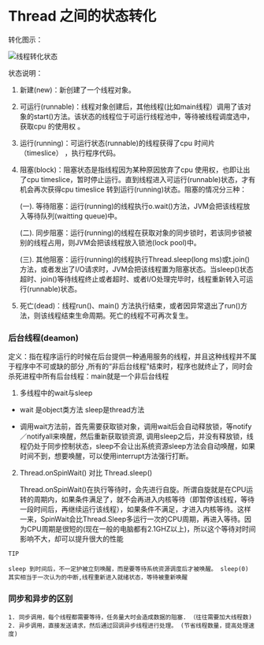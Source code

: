 # Thread 之间的状态转化

转化图示：

![线程转化状态](../pictures/thread-status.jpg)


状态说明：

1. 新建(new)：新创建了一个线程对象。

2. 可运行(runnable)：线程对象创建后，其他线程(比如main线程）调用了该对象的start()方法。该状态的线程位于可运行线程池中，等待被线程调度选中，获取cpu 的使用权 。

3. 运行(running)：可运行状态(runnable)的线程获得了cpu 时间片（timeslice） ，执行程序代码。

4. 阻塞(block)：阻塞状态是指线程因为某种原因放弃了cpu 使用权，也即让出了cpu timeslice，暂时停止运行。直到线程进入可运行(runnable)状态，才有机会再次获得cpu timeslice 转到运行(running)状态。阻塞的情况分三种：

    (一). 等待阻塞：运行(running)的线程执行o.wait()方法，JVM会把该线程放入等待队列(waitting queue)中。

    (二). 同步阻塞：运行(running)的线程在获取对象的同步锁时，若该同步锁被别的线程占用，则JVM会把该线程放入锁池(lock pool)中。

    (三). 其他阻塞：运行(running)的线程执行Thread.sleep(long ms)或t.join()方法，或者发出了I/O请求时，JVM会把该线程置为阻塞状态。当sleep()状态超时、join()等待线程终止或者超时、或者I/O处理完毕时，线程重新转入可运行(runnable)状态。

5. 死亡(dead)：线程run()、main() 方法执行结束，或者因异常退出了run()方法，则该线程结束生命周期。死亡的线程不可再次复生。



### 后台线程(deamon)

定义：指在程序运行的时候在后台提供一种通用服务的线程，并且这种线程并不属于程序中不可或缺的部分 ,所有的“非后台线程”结束时，程序也就终止了，同时会杀死进程中所有后台线程：main就是一个非后台线程


1. 多线程中的wait与sleep

- wait 是object类方法 sleep是thread方法

- 调用wait方法前，首先需要获取锁对象，调用wait后会自动释放锁，等notify／notifyall来唤醒，然后重新获取锁资源, 调用sleep之后，并没有释放锁，线程仍处于同步控制状态，sleep不会让出系统资源sleep方法会自动唤醒，如果时间不到，想要唤醒，可以使用interrupt方法强行打断。

2. Thread.onSpinWait() 对比 Thread.sleep()

    Thread.onSpinWait()在执行等待时，会先进行自旋。所谓自旋就是在CPU运转的周期内，如果条件满足了，就不会再进入内核等待（即暂停该线程，等待一段时间后，再继续运行该线程），如果条件不满足，才进入内核等待。这样一来，SpinWait会比Thread.Sleep多运行一次的CPU周期，再进入等待。因为CPU周期是很短的(现在一般的电脑都有2.1GHZ以上)，所以这个等待对时间影响不大，却可以提升很大的性能


``TIP``

    sleep 到时间后，不一定护被立刻唤醒，而是要等待系统资源调度后才被唤醒。 sleep(0) 其实相当于一次认为的中断,线程重新进入就绪状态，等待被重新唤醒


### 同步和异步的区别

    1. 同步调用，每个线程都需要等待，任务量大时会造成数据的阻塞. （往往需要加大线程数)
    2. 异步调用，直接发送请求，然后通过回调异步线程进行处理。 (节省线程数量，提高处理速度)
